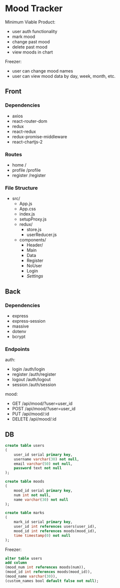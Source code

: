 # Mood Tracker

Minimum Viable Product:

-   user auth functionality
-   mark mood
-   change past mood
-   delete past mood
-   view moods in chart

Freezer:

-   user can change mood names
-   user can view mood data by day, week, month, etc.

## Front

### Dependencies

-   axios
-   react-router-dom
-   redux
-   react-redux
-   redux-promise-middleware
-   react-chartjs-2

### Routes

-   home /
-   profile /profile
-   register /register

### File Structure

-   src/
    -   App.js
    -   App.css
    -   index.js
    -   setupProxy.js
    -   redux/
        -   store.js
        -   userReducer.js
    -   components/
        -   Header/
        -   Main
        -   Data
        -   Register
        -   NoUser
        -   Login
        -   _Settings_

## Back

### Dependencies

-   express
-   express-session
-   massive
-   dotenv
-   bcrypt

### Endpoints

auth:

-   login /auth/login
-   register /auth/register
-   logout /auth/logout
-   session /auth/session

mood:

-   GET /api/mood/?user=user_id
-   POST /api/mood/?user=user_id
-   PUT /api/mood/:id
-   DELETE /api/mood/:id

## DB

```sql
create table users
(
    user_id serial primary key,
    username varchar(30) not null,
    email varchar(50) not null,
    password text not null
);

create table moods
(
    mood_id serial primary key,
    num int not null,
    name varchar(30) not null
);

create table marks
(
    mark_id serial primary key,
    user_id int references users(user_id),
    mood_id int references moods(mood_id),
    time timestamp(0) not null
);
```

Freezer:

```sql
alter table users
add column
(mood_num int references moods(num)),
(mood_id int references moods(mood_id)),
(mood_name varchar(30)),
(custom_names bool default false not null);
```
